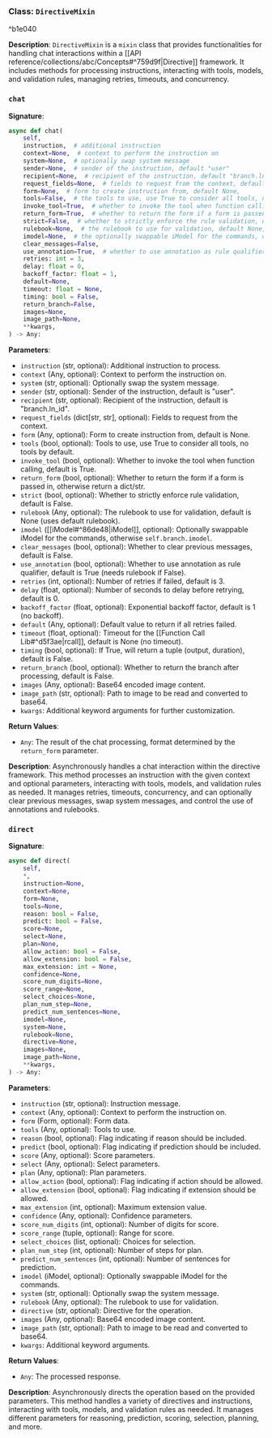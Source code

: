
### Class: `DirectiveMixin`

^b1e040

**Description**:
`DirectiveMixin` is a `mixin` class that provides functionalities for handling chat interactions within a [[API reference/collections/abc/Concepts#^759d9f|Directive]] framework. It includes methods for processing instructions, interacting with tools, models, and validation rules, managing retries, timeouts, and concurrency.

### `chat`

**Signature**:
```python
async def chat(
    self,
    instruction,  # additional instruction
    context=None,  # context to perform the instruction on
    system=None,  # optionally swap system message
    sender=None,  # sender of the instruction, default "user"
    recipient=None,  # recipient of the instruction, default "branch.ln_id"
    request_fields=None,  # fields to request from the context, default None
    form=None,  # form to create instruction from, default None,
    tools=False,  # the tools to use, use True to consider all tools, no tools by default
    invoke_tool=True,  # whether to invoke the tool when function calling, default True
    return_form=True,  # whether to return the form if a form is passed in, otherwise return a dict/str
    strict=False,  # whether to strictly enforce the rule validation, default False
    rulebook=None,  # the rulebook to use for validation, default None, use default rulebook
    imodel=None,  # the optionally swappable iModel for the commands, otherwise self.branch.imodel
    clear_messages=False,
    use_annotation=True,  # whether to use annotation as rule qualifier, default True, (need rulebook if False)
    retries: int = 3,
    delay: float = 0,
    backoff_factor: float = 1,
    default=None,
    timeout: float = None,
    timing: bool = False,
    return_branch=False,
    images=None,
    image_path=None,
    **kwargs,
) -> Any:
```

**Parameters**:
- `instruction` (str, optional): Additional instruction to process.
- `context` (Any, optional): Context to perform the instruction on.
- `system` (str, optional): Optionally swap the system message.
- `sender` (str, optional): Sender of the instruction, default is "user".
- `recipient` (str, optional): Recipient of the instruction, default is "branch.ln_id".
- `request_fields` (dict[str, str], optional): Fields to request from the context.
- `form` (Any, optional): Form to create instruction from, default is None.
- `tools` (bool, optional): Tools to use, use True to consider all tools, no tools by default.
- `invoke_tool` (bool, optional): Whether to invoke the tool when function calling, default is True.
- `return_form` (bool, optional): Whether to return the form if a form is passed in, otherwise return a dict/str.
- `strict` (bool, optional): Whether to strictly enforce rule validation, default is False.
- `rulebook` (Any, optional): The rulebook to use for validation, default is None (uses default rulebook).
- `imodel` ([[iModel#^86de48|iModel]], optional): Optionally swappable iModel for the commands, otherwise `self.branch.imodel`.
- `clear_messages` (bool, optional): Whether to clear previous messages, default is False.
- `use_annotation` (bool, optional): Whether to use annotation as rule qualifier, default is True (needs rulebook if False).
- `retries` (int, optional): Number of retries if failed, default is 3.
- `delay` (float, optional): Number of seconds to delay before retrying, default is 0.
- `backoff_factor` (float, optional): Exponential backoff factor, default is 1 (no backoff).
- `default` (Any, optional): Default value to return if all retries failed.
- `timeout` (float, optional): Timeout for the [[Function Call Lib#^d5f3ae|rcall]], default is None (no timeout).
- `timing` (bool, optional): If True, will return a tuple (output, duration), default is False.
- `return_branch` (bool, optional): Whether to return the branch after processing, default is False.
- `images` (Any, optional): Base64 encoded image content.
- `image_path` (str, optional): Path to image to be read and converted to base64.
- `kwargs`: Additional keyword arguments for further customization.

**Return Values**:
- `Any`: The result of the chat processing, format determined by the `return_form` parameter.

**Description**:
Asynchronously handles a chat interaction within the directive framework. This method processes an instruction with the given context and optional parameters, interacting with tools, models, and validation rules as needed. It manages retries, timeouts, concurrency, and can optionally clear previous messages, swap system messages, and control the use of annotations and rulebooks.

### `direct`

**Signature**:
```python
async def direct(
    self,
    *,
    instruction=None,
    context=None,
    form=None,
    tools=None,
    reason: bool = False,
    predict: bool = False,
    score=None,
    select=None,
    plan=None,
    allow_action: bool = False,
    allow_extension: bool = False,
    max_extension: int = None,
    confidence=None,
    score_num_digits=None,
    score_range=None,
    select_choices=None,
    plan_num_step=None,
    predict_num_sentences=None,
    imodel=None,
    system=None,
    rulebook=None,
    directive=None,
    images=None,
    image_path=None,
    **kwargs,
) -> Any:
```

**Parameters**:
- `instruction` (str, optional): Instruction message.
- `context` (Any, optional): Context to perform the instruction on.
- `form` (Form, optional): Form data.
- `tools` (Any, optional): Tools to use.
- `reason` (bool, optional): Flag indicating if reason should be included.
- `predict` (bool, optional): Flag indicating if prediction should be included.
- `score` (Any, optional): Score parameters.
- `select` (Any, optional): Select parameters.
- `plan` (Any, optional): Plan parameters.
- `allow_action` (bool, optional): Flag indicating if action should be allowed.
- `allow_extension` (bool, optional): Flag indicating if extension should be allowed.
- `max_extension` (int, optional): Maximum extension value.
- `confidence` (Any, optional): Confidence parameters.
- `score_num_digits` (int, optional): Number of digits for score.
- `score_range` (tuple, optional): Range for score.
- `select_choices` (list, optional): Choices for selection.
- `plan_num_step` (int, optional): Number of steps for plan.
- `predict_num_sentences` (int, optional): Number of sentences for prediction.
- `imodel` (iModel, optional): Optionally swappable iModel for the commands.
- `system` (str, optional): Optionally swap the system message.
- `rulebook` (Any, optional): The rulebook to use for validation.
- `directive` (str, optional): Directive for the operation.
- `images` (Any, optional): Base64 encoded image content.
- `image_path` (str, optional): Path to image to be read and converted to base64.
- `kwargs`: Additional keyword arguments.

**Return Values**:
- `Any`: The processed response.

**Description**:
Asynchronously directs the operation based on the provided parameters. This method handles a variety of directives and instructions, interacting with tools, models, and validation rules as needed. It manages different parameters for reasoning, prediction, scoring, selection, planning, and more.
